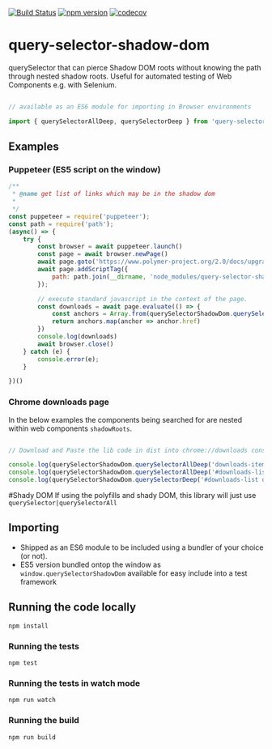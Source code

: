 [![Build Status](https://travis-ci.org/Georgegriff/query-selector-shadow-dom.svg?branch=master)](https://travis-ci.org/Georgegriff/query-selector-shadow-dom)  [![npm version](https://badge.fury.io/js/query-selector-shadow-dom.svg)](https://badge.fury.io/js/query-selector-shadow-dom) [![codecov](https://codecov.io/gh/Georgegriff/query-selector-shadow-dom/branch/master/graph/badge.svg)](https://codecov.io/gh/Georgegriff/query-selector-shadow-dom)
# query-selector-shadow-dom
querySelector that can pierce Shadow DOM roots without knowing the path through nested shadow roots. Useful for automated testing of Web Components e.g. with Selenium.


```javascript

// available as an ES6 module for importing in Browser environments

import { querySelectorAllDeep, querySelectorDeep } from 'query-selector-shadow-dom';

```

## Examples

### Puppeteer (ES5 script on the window)
```javascript
/**
 * @name get list of links which may be in the shadow dom
 *
 */
const puppeteer = require('puppeteer');
const path = require('path');
(async() => {
    try {
        const browser = await puppeteer.launch()
        const page = await browser.newPage()
        await page.goto('https://www.polymer-project.org/2.0/docs/upgrade')
        await page.addScriptTag({
            path: path.join(__dirname, 'node_modules/query-selector-shadow-dom/dist/querySelectorShadowDom.js')
        });

        // execute standard javascript in the context of the page.
        const downloads = await page.evaluate(() => {
            const anchors = Array.from(querySelectorShadowDom.querySelectorAllDeep('a'))
            return anchors.map(anchor => anchor.href)
        })
        console.log(downloads)
        await browser.close()
    } catch (e) {
        console.error(e);
    }

})()
```



### Chrome downloads page


In the below examples the components being searched for are nested within web components `shadowRoots`.

```javascript

// Download and Paste the lib code in dist into chrome://downloads console to try it out :)

console.log(querySelectorShadowDom.querySelectorAllDeep('downloads-item:nth-child(4) #remove'));
console.log(querySelectorShadowDom.querySelectorAllDeep('#downloads-list .is-active a[href^="https://"]'));
console.log(querySelectorShadowDom.querySelectorDeep('#downloads-list div#title-area + a'));

```


#Shady DOM
If using the polyfills and shady DOM, this library will just use `querySelector|querySelectorAll`

## Importing
- Shipped as an ES6 module to be included using a bundler of your choice (or not).
- ES5 version bundled ontop the window as `window.querySelectorShadowDom` available for easy include into a test framework

## Running the code locally
`npm install`
### Running the tests
`npm test`
### Running the tests in watch mode
`npm run watch`

### Running the build
`npm run build`


